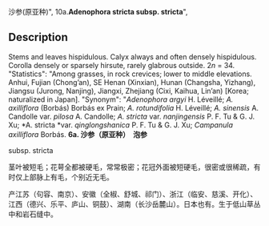 沙参(原亚种)",
10a.**Adenophora stricta subsp. stricta**",

## Description
Stems and leaves hispidulous. Calyx always and often densely hispidulous. Corolla densely or sparsely hirsute, rarely glabrous outside. 2*n* = 34.
  "Statistics": "Among grasses, in rock crevices; lower to middle elevations. Anhui, Fujian (Chong’an), SE Henan (Xinxian), Hunan (Changsha, Yizhang), Jiangsu (Jurong, Nanjing), Jiangxi, Zhejiang (Cixi, Kaihua, Lin’an) [Korea; naturalized in Japan].
  "Synonym": "*Adenophora argyi* H. Léveillé; *A. axilliflora* (Borbás) Borbás ex Prain; *A. rotundifolia* H. Léveillé; *A. sinensis* A. Candolle var. *pilosa* A. Candolle; *A. stricta* var. *nanjingensis* P. F. Tu &amp; G. J. Xu; *A. stricta *var. *qinglongshanica* P. F. Tu &amp; G. J. Xu; *Campanula axilliflora* Borbás.
**6a. 沙参（原亚种）　泡参**

subsp. stricta

茎叶被短毛；花萼全都被硬毛，常常极密；花冠外面被短硬毛，很密或很稀疏，有时仅上部脉上有毛，个别近无毛。

产江苏（句容、南京）、安徽（全椒、舒城、祁门）、浙江（临安、慈溪、开化）、江西（德兴、乐平、庐山、铜鼓）、湖南（长沙岳麓山）。日本也有。生于低山草丛中和岩石缝中。

